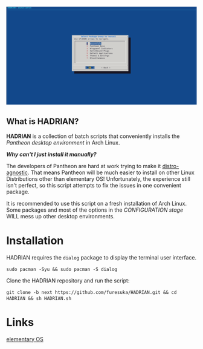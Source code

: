 ![](https://github.com/furesuka/HADRIAN/blob/7ead8527628a195faff6003d4c9d7a82051ecb91/Screenshots/installation_stage.png)

## What is HADRIAN?

**HADRIAN** is a collection of batch scripts that conveniently installs the *Pantheon desktop environment* in Arch Linux.

***Why can't I just install it manually?***

The developers of Pantheon are hard at work trying to make it [distro-agnostic](https://github.com/orgs/elementary/projects/46). That means Pantheon will be much easier to install on other Linux Distributions other than elementary OS! Unfortunately, the experience still isn't perfect, so this script attempts to fix the issues in one convenient package.

It is recommended to use this script on a fresh installation of Arch Linux. Some packages and most of the options in the *CONFIGURATION stage* WILL mess up other desktop environments.

# Installation

HADRIAN requires the `dialog` package to display the terminal user interface.

```
sudo pacman -Syu && sudo pacman -S dialog
```

Clone the HADRIAN repository and run the script:

```
git clone -b next https://github.com/furesuka/HADRIAN.git && cd HADRIAN && sh HADRIAN.sh
```

# Links

[elementary OS](https://elementary.io/)

